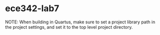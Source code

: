 # ece342-lab7

NOTE: When building in Quartus, make sure to set a project library path in the project settings, and set it to the top level project directory. 
